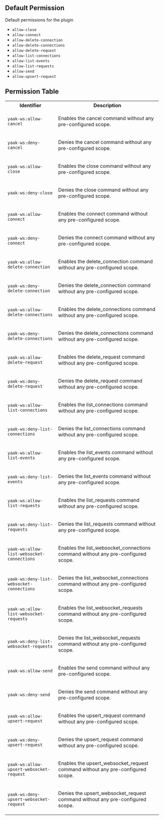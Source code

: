 ## Default Permission

Default permissions for the plugin

- `allow-close`
- `allow-connect`
- `allow-delete-connection`
- `allow-delete-connections`
- `allow-delete-request`
- `allow-list-connections`
- `allow-list-events`
- `allow-list-requests`
- `allow-send`
- `allow-upsert-request`

## Permission Table

<table>
<tr>
<th>Identifier</th>
<th>Description</th>
</tr>


<tr>
<td>

`yaak-ws:allow-cancel`

</td>
<td>

Enables the cancel command without any pre-configured scope.

</td>
</tr>

<tr>
<td>

`yaak-ws:deny-cancel`

</td>
<td>

Denies the cancel command without any pre-configured scope.

</td>
</tr>

<tr>
<td>

`yaak-ws:allow-close`

</td>
<td>

Enables the close command without any pre-configured scope.

</td>
</tr>

<tr>
<td>

`yaak-ws:deny-close`

</td>
<td>

Denies the close command without any pre-configured scope.

</td>
</tr>

<tr>
<td>

`yaak-ws:allow-connect`

</td>
<td>

Enables the connect command without any pre-configured scope.

</td>
</tr>

<tr>
<td>

`yaak-ws:deny-connect`

</td>
<td>

Denies the connect command without any pre-configured scope.

</td>
</tr>

<tr>
<td>

`yaak-ws:allow-delete-connection`

</td>
<td>

Enables the delete_connection command without any pre-configured scope.

</td>
</tr>

<tr>
<td>

`yaak-ws:deny-delete-connection`

</td>
<td>

Denies the delete_connection command without any pre-configured scope.

</td>
</tr>

<tr>
<td>

`yaak-ws:allow-delete-connections`

</td>
<td>

Enables the delete_connections command without any pre-configured scope.

</td>
</tr>

<tr>
<td>

`yaak-ws:deny-delete-connections`

</td>
<td>

Denies the delete_connections command without any pre-configured scope.

</td>
</tr>

<tr>
<td>

`yaak-ws:allow-delete-request`

</td>
<td>

Enables the delete_request command without any pre-configured scope.

</td>
</tr>

<tr>
<td>

`yaak-ws:deny-delete-request`

</td>
<td>

Denies the delete_request command without any pre-configured scope.

</td>
</tr>

<tr>
<td>

`yaak-ws:allow-list-connections`

</td>
<td>

Enables the list_connections command without any pre-configured scope.

</td>
</tr>

<tr>
<td>

`yaak-ws:deny-list-connections`

</td>
<td>

Denies the list_connections command without any pre-configured scope.

</td>
</tr>

<tr>
<td>

`yaak-ws:allow-list-events`

</td>
<td>

Enables the list_events command without any pre-configured scope.

</td>
</tr>

<tr>
<td>

`yaak-ws:deny-list-events`

</td>
<td>

Denies the list_events command without any pre-configured scope.

</td>
</tr>

<tr>
<td>

`yaak-ws:allow-list-requests`

</td>
<td>

Enables the list_requests command without any pre-configured scope.

</td>
</tr>

<tr>
<td>

`yaak-ws:deny-list-requests`

</td>
<td>

Denies the list_requests command without any pre-configured scope.

</td>
</tr>

<tr>
<td>

`yaak-ws:allow-list-websocket-connections`

</td>
<td>

Enables the list_websocket_connections command without any pre-configured scope.

</td>
</tr>

<tr>
<td>

`yaak-ws:deny-list-websocket-connections`

</td>
<td>

Denies the list_websocket_connections command without any pre-configured scope.

</td>
</tr>

<tr>
<td>

`yaak-ws:allow-list-websocket-requests`

</td>
<td>

Enables the list_websocket_requests command without any pre-configured scope.

</td>
</tr>

<tr>
<td>

`yaak-ws:deny-list-websocket-requests`

</td>
<td>

Denies the list_websocket_requests command without any pre-configured scope.

</td>
</tr>

<tr>
<td>

`yaak-ws:allow-send`

</td>
<td>

Enables the send command without any pre-configured scope.

</td>
</tr>

<tr>
<td>

`yaak-ws:deny-send`

</td>
<td>

Denies the send command without any pre-configured scope.

</td>
</tr>

<tr>
<td>

`yaak-ws:allow-upsert-request`

</td>
<td>

Enables the upsert_request command without any pre-configured scope.

</td>
</tr>

<tr>
<td>

`yaak-ws:deny-upsert-request`

</td>
<td>

Denies the upsert_request command without any pre-configured scope.

</td>
</tr>

<tr>
<td>

`yaak-ws:allow-upsert-websocket-request`

</td>
<td>

Enables the upsert_websocket_request command without any pre-configured scope.

</td>
</tr>

<tr>
<td>

`yaak-ws:deny-upsert-websocket-request`

</td>
<td>

Denies the upsert_websocket_request command without any pre-configured scope.

</td>
</tr>
</table>
